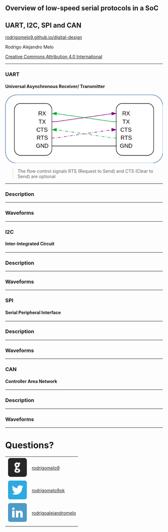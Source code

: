 <!-- .slide: data-background="#145A32" -->

## Overview of low-speed serial protocols in a SoC
## UART, I2C, SPI and CAN

[rodrigomelo9.github.io/digital-design](https://rodrigomelo9.github.io/digital-design/)

Rodrigo Alejandro Melo

[Creative Commons Attribution 4.0 International](https://creativecommons.org/licenses/by/4.0/)

---

### UART
#### Universal Asynchronous Receiver/ Transmitter

![UART](images/serial/uart.png)

> The flow control signals RTS (Request to Send) and CTS (Clear to Send) are optional
<!-- .element: style="font-size: 0.4em !important;" -->

----

### Description

----

### Waveforms

---

### I2C
#### Inter-Integrated Circuit

----

### Description

----

### Waveforms

---

### SPI
#### Serial Peripheral Interface

----

### Description

----

### Waveforms

---

### CAN
#### Controller Area Network

----

### Description

----

### Waveforms

---
<!-- ###################################################################### -->
# Questions?
<!-- .slide: data-background="#1F618D" -->
<!-- ###################################################################### -->

|   |   |
|---|---|
| ![GitHub icon](images/icons/github.png)     | [rodrigomelo9](https://github.com/rodrigomelo9)                          |
| ![Twitter icon](images/icons/twitter.png)   | [rodrigomelo9ok](https://twitter.com/rodrigomelo9ok)                     |
| ![LinkedIn icon](images/icons/linkedin.png) | [rodrigoalejandromelo](https://www.linkedin.com/in/rodrigoalejandromelo) |
|   |   |
